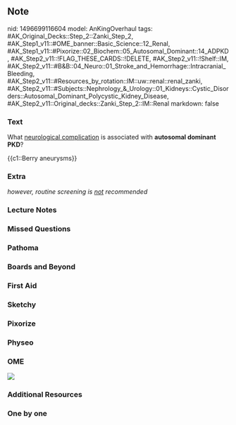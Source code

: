 ## Note
nid: 1496699116604
model: AnKingOverhaul
tags: #AK_Original_Decks::Step_2::Zanki_Step_2, #AK_Step1_v11::#OME_banner::Basic_Science::12_Renal, #AK_Step1_v11::#Pixorize::02_Biochem::05_Autosomal_Dominant::14_ADPKD, #AK_Step2_v11::!FLAG_THESE_CARDS::!DELETE, #AK_Step2_v11::!Shelf::IM, #AK_Step2_v11::#B&B::04_Neuro::01_Stroke_and_Hemorrhage::Intracranial_Bleeding, #AK_Step2_v11::#Resources_by_rotation::IM::uw::renal::renal_zanki, #AK_Step2_v11::#Subjects::Nephrology_&_Urology::01_Kidneys::Cystic_Disorders::Autosomal_Dominant_Polycystic_Kidney_Disease, #AK_Step2_v11::Original_decks::Zanki_Step_2::IM::Renal
markdown: false

### Text
What <u>neurological complication</u> is associated with
<b>autosomal dominant PKD</b>?
<div>
  {{c1::Berry aneurysms}}
</div>

### Extra
<i>however, routine screening is <u>not</u> recommended</i>

### Lecture Notes


### Missed Questions


### Pathoma


### Boards and Beyond


### First Aid


### Sketchy


### Pixorize


### Physeo


### OME
<div class="ome-widget">
  <a href="https://onlinemeded.org/spa/renal?ref=anki"><img src=
  "_OME_AnkiFlashcards_Topic_5.png"></a>
</div>

### Additional Resources


### One by one

